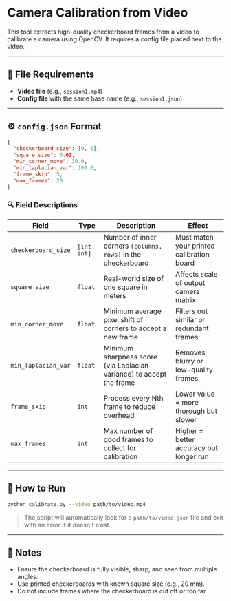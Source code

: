 # Camera Calibration from Video

This tool extracts high-quality checkerboard frames from a video to calibrate a camera using OpenCV. It requires a config file placed next to the video.

---

## 📁 File Requirements

- **Video file** (e.g., `session1.mp4`)
- **Config file** with the same base name (e.g., `session1.json`)

---

## ⚙️ `config.json` Format

```json
{
  "checkerboard_size": [9, 6],
  "square_size": 0.02,
  "min_corner_move": 30.0,
  "min_laplacian_var": 100.0,
  "frame_skip": 5,
  "max_frames": 20
}
```

### 🔍 Field Descriptions

| Field               | Type        | Description                                                            | Effect                                          |
|---------------------|-------------|------------------------------------------------------------------------|-------------------------------------------------|
| `checkerboard_size` | `[int, int]`| Number of inner corners `(columns, rows)` in the checkerboard         | Must match your printed calibration board       |
| `square_size`       | `float`     | Real-world size of one square in meters                                | Affects scale of output camera matrix           |
| `min_corner_move`   | `float`     | Minimum average pixel shift of corners to accept a new frame           | Filters out similar or redundant frames         |
| `min_laplacian_var` | `float`     | Minimum sharpness score (via Laplacian variance) to accept the frame   | Removes blurry or low-quality frames            |
| `frame_skip`        | `int`       | Process every Nth frame to reduce overhead                             | Lower value = more thorough but slower          |
| `max_frames`        | `int`       | Max number of good frames to collect for calibration                   | Higher = better accuracy but longer run         |

---

## 🧪 How to Run

```bash
python calibrate.py --video path/to/video.mp4
```

> The script will automatically look for a `path/to/video.json` file and exit with an error if it doesn't exist.

---

## 📌 Notes

- Ensure the checkerboard is fully visible, sharp, and seen from multiple angles.
- Use printed checkerboards with known square size (e.g., 20 mm).
- Do not include frames where the checkerboard is cut off or too far.
